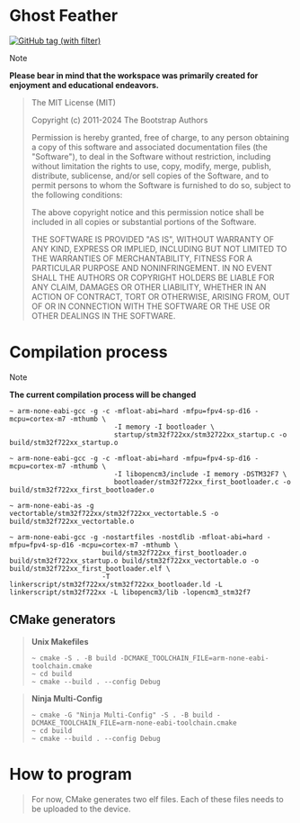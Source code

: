 # Ghost Feather

[![GitHub tag (with filter)](https://img.shields.io/github/v/tag/PanBabinicz/ghost-feather?style=plastic&label=latest)](https://github.com/PanBabinicz/ghost-feather/releases/latest)

> [!NOTE]
> **Please bear in mind that the workspace was primarily created for enjoyment
> and educational endeavors.**

> The MIT License (MIT)
>
> Copyright (c) 2011-2024 The Bootstrap Authors
>
> Permission is hereby granted, free of charge, to any person obtaining a copy
> of this software and associated documentation files (the "Software"), to deal
> in the Software without restriction, including without limitation the rights
> to use, copy, modify, merge, publish, distribute, sublicense, and/or sell
> copies of the Software, and to permit persons to whom the Software is
> furnished to do so, subject to the following conditions:
>
> The above copyright notice and this permission notice shall be included in
> all copies or substantial portions of the Software.
>
> THE SOFTWARE IS PROVIDED "AS IS", WITHOUT WARRANTY OF ANY KIND, EXPRESS OR
> IMPLIED, INCLUDING BUT NOT LIMITED TO THE WARRANTIES OF MERCHANTABILITY,
> FITNESS FOR A PARTICULAR PURPOSE AND NONINFRINGEMENT. IN NO EVENT SHALL THE
> AUTHORS OR COPYRIGHT HOLDERS BE LIABLE FOR ANY CLAIM, DAMAGES OR OTHER
> LIABILITY, WHETHER IN AN ACTION OF CONTRACT, TORT OR OTHERWISE, ARISING FROM,
> OUT OF OR IN CONNECTION WITH THE SOFTWARE OR THE USE OR OTHER DEALINGS IN
> THE SOFTWARE.

# Compilation process

> [!NOTE]
> **The current compilation process will be changed**

```console
~ arm-none-eabi-gcc -g -c -mfloat-abi=hard -mfpu=fpv4-sp-d16 -mcpu=cortex-m7 -mthumb \
                          -I memory -I bootloader \
                          startup/stm32f722xx/stm32722xx_startup.c -o build/stm32f722xx_startup.o
```

```console
~ arm-none-eabi-gcc -g -c -mfloat-abi=hard -mfpu=fpv4-sp-d16 -mcpu=cortex-m7 -mthumb \
                          -I libopencm3/include -I memory -DSTM32F7 \
                          bootloader/stm32f722xx_first_bootloader.c -o build/stm32f722xx_first_bootloader.o
```

```console
~ arm-none-eabi-as -g vectortable/stm32f722xx/stm32f722xx_vectortable.S -o build/stm32f722xx_vectortable.o
```

```console
~ arm-none-eabi-gcc -g -nostartfiles -nostdlib -mfloat-abi=hard -mfpu=fpv4-sp-d16 -mcpu=cortex-m7 -mthumb \
                       build/stm32f722xx_first_bootloader.o build/stm32f722xx_startup.o build/stm32f722xx_vectortable.o -o build/stm32f722xx_first_bootloader.elf \
                       -T linkerscript/stm32f722xx/stm32f722xx_bootloader.ld -L linkerscript/stm32f722xx -L libopencm3/lib -lopencm3_stm32f7
```

## CMake generators

> **Unix Makefiles**
>
> ```console
> ~ cmake -S . -B build -DCMAKE_TOOLCHAIN_FILE=arm-none-eabi-toolchain.cmake
> ~ cd build
> ~ cmake --build . --config Debug
> ```

> **Ninja Multi-Config**
>
> ```console
> ~ cmake -G "Ninja Multi-Config" -S . -B build -DCMAKE_TOOLCHAIN_FILE=arm-none-eabi-toolchain.cmake
> ~ cd build
> ~ cmake --build . --config Debug
> ```

# How to program

> For now, CMake generates two elf files. Each of these files needs to be uploaded to the device.
